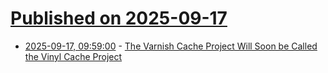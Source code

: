 # [Published on 2025-09-17](index.md)

* [2025-09-17, 09:59:00](https://soylentnews.org/article.pl?sid=25/09/16/1159239&from=rss) - [The Varnish Cache Project Will Soon be Called the Vinyl Cache Project](https://soylentnews.org/article.pl?sid=25/09/16/1159239&from=rss)
